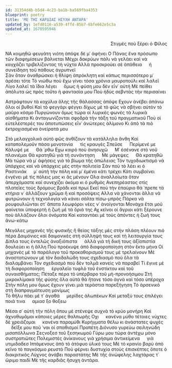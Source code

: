 ```yaml
---
id: 31354d4b-b5d4-4c23-ba1b-ba569fba4353
blueprint: poetry
title: 'ΜΕ ΤΗΣ ΚΑΡΔΙΑΣ ΗΣΥΧΗ ΑΝΤΑΡΑ'
updated_by: 1efd0116-a539-4ffd-85b7-6bfe662e5c3a
updated_at: 1670595946
---
```

<div align="right">
  
  Στιγμὲς ποὺ ξέρει ὁ Φίλος

  </div>
  
 ΝΑ κοιμηθῶ φευγάτη νιότη ἀπόψε δὲ μ᾿ ἀφήνει
Ο Πάνας ἕνα πρόσωπο τῶν διαφημίσεων βάλνεται
Μέχρι δακρύων πάλι νὰ γελάει καὶ νὰ καγχάζει τριβελίζοντας τὴ νύχτα 
Αλλὰ προσκρούει σὲ ἀπάθεια &emsp; ἡ συνείδηση τοῦ πάθους ἀγρυπνεῖ     
Σὰν ὅταν ἀναθρώσκει ἡ θλίψη ἀπρόκλητη καὶ κάπως περισσότερο μ᾿ ἀρέσει τότε 
Τὸ νιώθω ποὺ ἔχω γίνει τόσα χρόνια μαυροπούλι καὶ λαλεῖ
Λίγο λαλεῖ τὰ ἴδια λέγει &emsp; ὅμως ἡ φύση μου δὲν εἶν᾿ αὐτή
Μὲ πείθει ἀπόλυτα ὡς πρὸς τοῦτο ἡ φαντασία μου
Ποὺ ἡδὺς σεβντὰς τὴν περισαίνει

Αστράφτουν τὰ κοχύλια ὅλης τῆς θάλασσας ἀπόψε
Εχουν ἀνέβει ἀπάνω ὅλοι οἱ βυθοὶ
Καὶ τὸ φεγγάρι φέγγει δίχως μὲ τὸ φῶς νὰ σβήνει αὐτὸν τὸ μαῦρο κόσμο
Πυργώνουν ὅμως τώρα οἱ λυρικὲς φωνές τὰ λυρικὰ αἰσθήματα
Κι ἀνταγωνίζονται σφοδρὰ τὴν τάξη τοῦ πραγματικοῦ
Ποὺ οἱ εὐτελέστερές του ἀποτυπώσεις εἶν᾿ ἀνώτερες ἀλίμονο
Κι ἀπὸ τὰ πιὸ ἐκτροχιασμένα ὀνείρατά μου

Στὸ μελαγχολικὸ αὐτὸ φῶς ἀνθίζουν τὰ κατάλληλα ἄνθη
Καὶ καταπολεμοῦν πάσα μονοτονία &emsp; τὶς κραυγές
Σπεῦσε &emsp; Περίμενέ με &emsp; Κάλυψέ με &emsp; Θά ᾿ρθω
Εχω καιρὸ ποὺ ἀνησυχῶ &emsp; Μ᾿ ἐσένανε στὸ νοῦ πλανιέμαι
Θὰ κρατηθῶ γιὰ τὴ συνάντηση &emsp; Μὲ μάγεψες &emsp; Θὰ κρατηθῶ
Μὰ τώρα νὰ μ᾿ ἀφήσεις γιὰ τὸ βίωμα τῆς ἀπώλειας
Τὸν τυχοδιωκτισμὸ νὰ ὑπάρχεις καὶ νὰ ὑπάρχεις μὲς στὴν πολιτεία
Σὰν ποὺ τὸ λέει κι ὁ Ραστινιάκ &emsp; μ᾿ αὐτὴ τὴν πόλη καὶ μ᾿ ἐμένα κάτι τρέχει
Κάτι συμβαίνει ἐνγένει μὲ τὶς πόλεις μας κι ἂς μένουν
Ολα ἀναλλοίωτα ὅταν ἀπερχόμαστε καὶ συνεχίζει ἀκόμα κι ὁ ρυθμὸς 
Ανεπηρέαστος στὶς πλατεῖες τοὺς δρόμους βράδι καὶ πρωί
Εκεῖ ποὺ τὴν ἐπαύριο θά ᾿πρεπε τὰ κτήρια ν᾿ ἀλλάζουν χρῶμα ἢ καὶ προσόψεις
Αλλα νὰ χάνονται ἄλλα νὰ φυτρώνουν ἡ τεχνολογία νὰ κάνει σάλτα πίσω-μπρός
Πάρκα νὰ ρουφουλιῶνται στ᾿ ἄπατα λεωφόροι νέες ν᾿ ἀνοίγονται
Μονάχα ἔτσι μοῦ φαίνεται ὑποφερτὴ ἡ ζωὴ μὲ τὰ ὅριά της
Αχ κεῖνοι οἱ ἄγριοι κάτι ξέρουνε ποὺ ἀλλάζουν ὅλοι ὀνόματα
Καὶ καταντάει μὲ τοὺς ἀπόντες ἡ ζωή τους ἄνω-κάτω 

Μεγάλες μηχανὲς τῆς φυσικῆς ἢ θείας τάξης μὲς στὴν πλάση πλέουν πιὸ πέρα
Δαιμόνιες καὶ δαιμονικὲς στὴ σύλληψή τους καὶ τὴ λειτουργία τους
Δίπλα τους ἐντελῶς ἀναξιόπιστα &emsp; ἀλλὰ γιὰ τὴ δική τους ἀξϊοπιστία &emsp; δουλεύει κι ἡ ἄλλη
Ποὺ προέκυψε ἀπὸ διαφοροποίηση στὸν ἕκτο μήνα
Οἱ μηχανὲς μὲ τὸ παράλογο τοῦ προκαθορισμοῦ τους μὲ τρελαίνουν
Μὲ ἀναστατώνουν μὲ τὸν δαιδαλώδη τους σχεδιασμὸ ποὺ ὅλα τὰ διαλαμβάνει
Τὸν σχεδιασμὸ ποὺ δὲν τολμᾶ κανεὶς νὰ παραβεῖ
Τί ἔγινε μὲ τὴ διαφοροποίηση &emsp; ἐργαλεῖο τυφλὸ τοῦ ἐνστίκτου καὶ τοῦ συναισθήματος;
Πέταξε πέρα τὸ ὑπέρβαρο τοῦ μὴ-προνοήσιμου
Στὴ μικροκλίμακα τῆς φύσης ὅλα αὐτὰ θὰ ἤτανε τόσο ἁγνὰ καὶ τόσο ὑπέροχα
Στὴν πόλη μου ὅμως ἔχουν γίνει μιὰ τεράστια παρεξήγηση 
Τὸ ἀρσενικὸ στὴ διαπραγμάτευση μονίμως  
Τὸ θῆλυ πάει μὲ τ᾿ ἀγαθά &emsp; μερίδες ἀλωπέκων
Καὶ μεταξύ τους ἐπιλέγει ποιά τινα &emsp; αμιασ ξο θοξεω

Μέσα σ᾿ αὐτὴ τὴν πόλη ὅπου μὲ στένεψε συχνὰ τὸ κρύο μονήρη
Καὶ ἀχνοθυμᾶμαι κάποιες μέρες θαλπωρῆς
Οχι &emsp; κανένα μύθο τέτοιες νύχτες δὲ χρειάζομαι &emsp; κανένα παραμύθι
Κυρήγματα θέλω κι ἀνάστατες ψυχές &emsp; δεῖξε μου ποῦ ᾿ναι οἱ σπαθισμοί
Προπέτη Διόνυσο γυρεύω σειληνώδη μισαπόλλωνα 
Σεςνοξεσ τοῦ ξεσηκωμοῦ
Γύρω μου τώρα ἀντέχω μόνο συστρατιῶτες
Πολεμιστὲς ἀνίκανους γιὰ χρήσιμα ἀντικείμενα &emsp; γιὰ υτιμιδαδεσ
Ιπτάμενους ἀπὸ τὸ ἀτόφυο ὑλικό τους
Μὲ τὸ κρανίο βαρὺ ἀπὸ κεῖνο τὸ παγκόσμιο ρευστὸ
Ποὺ φέρνει δυστυχία στοὺς ἐπισκέπτες ὅποτε ὁ διακριτικὸς 
Λύχνος ἀνάβει παραστάτης 
Μὲ τῆς ἀνώφελης λαχτάρας τ᾿ ὥριμο παιδί
Μὲ τῆς καρδιᾶς ἥσυχη ἀντάρα.